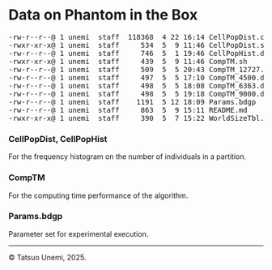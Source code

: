 # Data on Phantom in the Box

<pre>
-rw-r--r--@ 1 unemi  staff  118368  4 22 16:14 CellPopDist.csv
-rwxr-xr-x@ 1 unemi  staff     534  5  9 11:46 CellPopDist.sh
-rw-r--r--@ 1 unemi  staff     746  5  1 19:46 CellPopHist.dat
-rwxr-xr-x@ 1 unemi  staff     439  5  9 11:46 CompTM.sh
-rw-r--r--@ 1 unemi  staff     509  5  5 20:43 CompTM_12727.dat
-rw-r--r--@ 1 unemi  staff     497  5  5 17:10 CompTM_4500.dat
-rw-r--r--@ 1 unemi  staff     498  5  5 18:08 CompTM_6363.dat
-rw-r--r--@ 1 unemi  staff     498  5  5 19:18 CompTM_9000.dat
-rw-r--r--@ 1 unemi  staff    1191  5 12 18:09 Params.bdgp
-rw-r--r--@ 1 unemi  staff     863  5  9 15:11 README.md
-rwxr-xr-x@ 1 unemi  staff     390  5  7 15:22 WorldSizeTbl.sh
</pre>

### CellPopDist, CellPopHist

For the frequency histogram on the number of individuals in a partition.

### CompTM

For the computing time performance of the algorithm.

### Params.bdgp

Parameter set for experimental execution.

---
&copy; Tatsuo Unemi, 2025.
